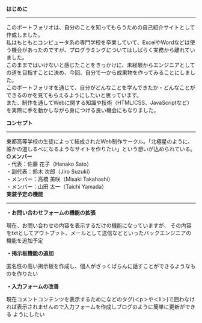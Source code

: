 **はじめに**  
***
このポートフォリオは、自分のことを知ってもらうための自己紹介サイトとして作成しました。  
私はもともとコンピュータ系の専門学校を卒業していて、ExcelやWordなどは使う機会があったのですが、プログラミングについてはしばらく実務から離れていました。  
このままではいけないと感じたことをきっかけに、未経験からエンジニアとしての道を目指すことに決め、今回、自分で一から成果物を作ってみることにしました。  
このポートフォリオを通じて、自分がどんなことを学んできたか・どんなことができるのかを見てもらえるようにしたいと思っています。  
また、制作を通してWebに関する知識や技術（HTML/CSS、JavaScriptなど）を実際に手を動かしながら身につける良い機会にもなりました。  

**コンセプト**  
***  
東都高等学校の生徒によって結成されたWeb制作サークル。「北極星のように、誰かの道しるべになるようなサイトを作りたい」という想いが込められている。  
**○メンバー**  
・代表：佐藤 花子（Hanako Sato）  
・副代表：鈴木 次郎（Jiro Suzuki）  
・メンバー：高橋 美咲（Misaki Takahashi）  
・メンバー：山田 太一（Taichi Yamada）  
**実装予定の機能**  
***
**・お問い合わせフォームの機能の拡張**

現在、お問い合わせの内容を表示するだけの機能になっていますが、
その内容をtxtとしてアウトプット、メールとして送信などといったバックエンジニアの機能を追加予定

**・掲示板機能の追加**

匿名性の高い掲示板を作成し、個人がざっくばらんに話すことができるようなものを作りたい

**・入力フォームの改善**

現在コメントコンテンツを表示するためになどのタグ(＜p＞や＜li＞)で囲わなければ表示されませんので入力フォームを作成しブログのように簡単に更新ができる
ようにしたい



